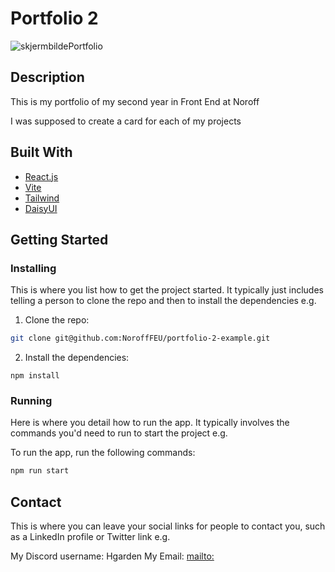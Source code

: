 # Portfolio 2
![skjermbildePortfolio](https://github.com/user-attachments/assets/eb238c5c-5bd5-4339-ab22-6575a1149fe0)



## Description

This is my portfolio of my second year in Front End at Noroff

I was supposed to create a card for each of my projects

## Built With

- [React.js](https://reactjs.org/)
- [Vite](https://vite.dev/)
- [Tailwind](https://tailwindcss.com/)
- [DaisyUI](https://v5.daisyui.com/)


## Getting Started

### Installing

This is where you list how to get the project started. It typically just includes telling a person to clone the repo and then to install the dependencies e.g.

1. Clone the repo:

```bash
git clone git@github.com:NoroffFEU/portfolio-2-example.git
```

2. Install the dependencies:

```
npm install
```

### Running

Here is where you detail how to run the app. It typically involves the commands you'd need to run to start the project e.g.

To run the app, run the following commands:

```bash
npm run start
```

## Contact

This is where you can leave your social links for people to contact you, such as a LinkedIn profile or Twitter link e.g.

My Discord username: Hgarden
My Email: [mailto:](marius.h.hagen@gmail.com)

